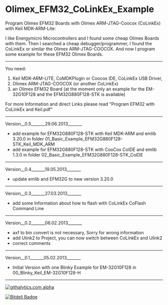 Olimex_EFM32_CoLinkEx_Example
=============================

Program Olimex EFM32 Boards with Olimex ARM-JTAG-Coocox (CoLinkEx) with Keil MDK-ARM-Lite:

I like Energymicro Microcontrollers and I found some cheap Olimex Boards with them. 
Then I searched a cheap debugger/programmer, I found the CoLinkEx or similar the 
Olimex ARM-JTAG-COOCOX. And now I program some example for these EFM32 Olimex Boards.


___________________________

You need:

1. Keil MDK-ARM-LITE, CoMDKPlugin or Coocox IDE, CoLinkEx USB Driver,
2. Olimex ARM-JTAG-COOCOX (or another CoLinkEx)
3. an Olimex EFM32 Board 
(at the moment only an example for the EM-32G10F128 and the EFM32G880F128-STK is available)

For more Information and direct Links please read "Program EFM32 with CoLinkEx and Keil.pdf"
___________________________

Version__0.5_______29.06.2013_______
- add example for EFM32G880F128-STK with Keil MDK-ARM and emlib 3.20.0
in folder 01_Basic_Example_EFM32G880F128-STK_Keil_MDK_ARM
- add example for EFM32G880F128-STK with CooCox CoIDE and emlib 1.3.0
in folder 02_Basic_Example_EFM32G880F128-STK_CoIDE

___________________________

Version__0.4_______19.05.2013_______
- update emlib and EFM32G to new version 3.20.0

___________________________

Version__0.3_______27.03.2013_______

- add some Information about how to flash with CoLinkEx CoFlash Command Line

___________________________

Version__0.2_______06.02.2013_______

- axf to bin convert is not necessary, Sorry for wrong information
- add Ulink2 to Project, you can now switch between CoLinkEx and Ulink2
- correct comments

___________________________

Version__0.1_______05.02.2013_______ 

- Initial Version with one Blinky Example for EM-32G10F128 in 
00_Blinky_Keil_EM-32G10F128-H

___________________________

[![githalytics.com alpha](https://cruel-carlota.pagodabox.com/186d4a7ac27adcbf9b13761e64bb4288 "githalytics.com")](http://githalytics.com/nopeppermint/Olimex_EFM32_CoLinkEx_Example)

[![Bitdeli Badge](https://d2weczhvl823v0.cloudfront.net/nopeppermint/Olimex_EFM32_CoLinkEx_Example/trend.png)](https://bitdeli.com/free "Bitdeli Badge")